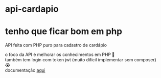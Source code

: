 # api-cardapio

# tenho que ficar bom em php

API feita com PHP puro para cadastro de cardápio
<br>

o foco da API é melhorar os conhecimentos em PHP 🚀
<br>
também tem login com token jwt (muito dificil implementar sem composer) 😭
<br>
documentação <a href = "https://app.swaggerhub.com/apis/thiaguera00/api-cardapio/2.0" target="_blank">aqui</a>
